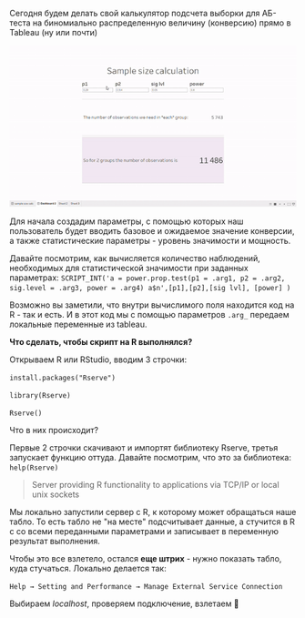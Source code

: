 Сегодня будем делать свой калькулятор подсчета выборки для АБ-теста на биномиально распределенную величину (конверсию) прямо в Tableau (ну или почти)

![demo](gifs/Tableau-Samplesizecalc2020-01-11.gif)

Для начала создадим параметры, с помощью которых наш пользователь будет вводить базовое и ожидаемое значение конверсии, а также статистические параметры - уровень значимости и мощность.

Давайте посмотрим, как вычисляется количество наблюдений, необходимых для статистической значимости при заданных параметрах: 
`SCRIPT_INT('a = power.prop.test(p1 = .arg1, p2 = .arg2, sig.level = .arg3, power = .arg4)
a$n',[p1],[p2],[sig lvl], [power] )`

Возможно вы заметили, что внутри вычислимого поля находится код на R - так и есть. И в этот код мы с помощью параметров `.arg_` передаем локальные переменные из tableau.

**Что сделать, чтобы скрипт на R выполнялся?**

Открываем R или RStudio, вводим 3 строчки:

`install.packages("Rserve")`

`library(Rserve)`

`Rserve()`

Что в них происходит? 

Первые 2 строчки скачивают и импортят библиотеку Rserve, третья запускает функцию оттуда. Давайте посмотрим, что это за библиотека: 
`help(Rserve)`
>Server providing R functionality to applications via TCP/IP or local unix sockets

Мы локально запустили сервер с R, к которому может обращаться наше табло. То есть табло не "на месте" подсчитывает данные, а стучится в R с со всеми переданными параметрами и записывает в переменную результат выполнения.

Чтобы это все взлетело, остался **еще штрих** - нужно показать табло, куда стучаться. 
Локально делается так: 

`Help → Setting and Performance → Manage External Service Connection`


Выбираем *localhost*, проверяем подключение, взлетаем 🚀
